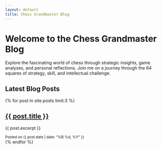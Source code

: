 ```yaml
---
layout: default
title: Chess Grandmaster Blog
---
```


# Welcome to the Chess Grandmaster Blog

Explore the fascinating world of chess through strategic insights, game analyses, and personal reflections. Join me on a journey through the 64 squares of strategy, skill, and intellectual challenge.

## Latest Blog Posts

{% for post in site.posts limit:3 %}
  <article>
    <h2><a href="{{ post.url }}">{{ post.title }}</a></h2>
    <p>{{ post.excerpt }}</p>
    <small>Posted on {{ post.date | date: "%B %d, %Y" }}</small>
  </article>
{% endfor %}